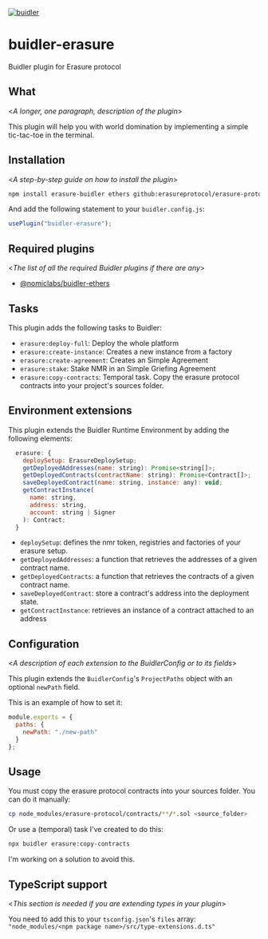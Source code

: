 [![buidler](https://buidler.dev/buidler-plugin-badge.svg?1)](https://buidler.dev)
# buidler-erasure

Buidler plugin for Erasure protocol

## What

<_A longer, one paragraph, description of the plugin_>

This plugin will help you with world domination by implementing a simple tic-tac-toe in the terminal.

## Installation

<_A step-by-step guide on how to install the plugin_>



```bash
npm install erasure-buidler ethers github:erasureprotocol/erasure-protocol#master
```
And add the following statement to your `buidler.config.js`:

```js
usePlugin("buidler-erasure");
```

## Required plugins

<_The list of all the required Buidler plugins if there are any_>

- [@nomiclabs/buidler-ethers](https://github.com/nomiclabs/buidler/tree/master/packages/buidler-ethers)

## Tasks


This plugin adds the following tasks to Buidler:


- `erasure:deploy-full`: Deploy the whole platform
- `erasure:create-instance`: Creates a new instance from a factory
- `erasure:create-agreement`:	Creates an Simple Agreement
- `erasure:stake`: Stake NMR in an Simple Griefing Agreement
- `erasure:copy-contracts`: Temporal task. Copy the erasure protocol contracts into your project's sources folder.


## Environment extensions

This plugin extends the Buidler Runtime Environment by adding the following elements:

```js
  erasure: {
    deploySetup: ErasureDeploySetup;
    getDeployedAddresses(name: string): Promise<string[]>;
    getDeployedContracts(contractName: string): Promise<Contract[]>;
    saveDeployedContract(name: string, instance: any): void;
    getContractInstance(
      name: string,
      address: string,
      account: string | Signer
    ): Contract;
  }
```

- `deploySetup`: defines the nmr token, registries and factories of your erasure setup.
- `getDeployedAddresses`: a function that retrieves the addresses of a given contract name.
- `getDeployedContracts`: a function that retrieves the contracts of a given contract name.
- `saveDeployedContract`: store a contract's address into the deployment state.
- `getContractInstance`: retrieves an instance of a contract attached to an address


## Configuration

<_A description of each extension to the BuidlerConfig or to its fields_>

This plugin extends the `BuidlerConfig`'s `ProjectPaths` object with an optional 
`newPath` field.

This is an example of how to set it:

```js
module.exports = {
  paths: {
    newPath: "./new-path"
  }
};
```

## Usage

You must copy the erasure protocol contracts into your sources folder. You can do it manually:
```bash
cp node_modules/erasure-protocol/contracts/**/*.sol <source_folder>
```
Or use a (temporal) task I've created to do this:
```bash
npx buidler erasure:copy-contracts
```
I'm working on a solution to avoid this.


## TypeScript support

<_This section is needed if you are extending types in your plugin_>

You need to add this to your `tsconfig.json`'s `files` array: 
`"node_modules/<npm package name>/src/type-extensions.d.ts"`
